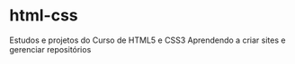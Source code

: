 # html-css
 Estudos e projetos do Curso de HTML5 e CSS3
Aprendendo a criar sites e gerenciar repositórios
